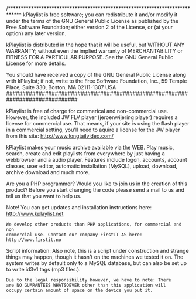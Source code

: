 /*****************************************************************************
kPlaylist is free software; you can redistribute it and/or modify
it under the terms of the GNU General Public License as published by
the Free Software Foundation; either version 2 of the License, or
(at your option) any later version.

kPlaylist is distributed in the hope that it will be useful,
but WITHOUT ANY WARRANTY; without even the implied warranty of
MERCHANTABILITY or FITNESS FOR A PARTICULAR PURPOSE.  See the
GNU General Public License for more details.

You should have received a copy of the GNU General Public License
along with kPlaylist; if not, write to the Free Software
Foundation, Inc., 59 Temple Place, Suite 330, Boston, MA  02111-1307  USA
##############################################################################


kPlaylist is free of charge for commerical and non-commercial use. 
	However, the included JW FLV player (jeroenwijering player) requires 
	a license for commercial use. That means, if your site is using the 
	flash player in a commercial setting, you'll need to aquire a 
	license for the JW player from this site: http://www.longtailvideo.com/

kPlaylist makes your music archive available via the WEB. Play music, 
	search, create and edit playlists from everywhere by just having a webbrowser 
	and a audio player. Features include logon, accounts, account classes, user editor, 
	automatic installation (MySQL), upload, download, archive download and much more.

Are you a PHP programmer? 
	Would you like to join us in the creation of this product? Before you start 
	changing the code please send a mail to us and tell us that you want to help us. 
	
Note!
	You can get updates and installation instructions here: http://www.kplaylist.net
  
	We develop other products than PHP applications, for commercial and non
	commercial use. Contact our company FirstIT AS here: http://www.firstit.no

Script information:
	Also note, this is a script under construction and strange things may happen,
	though it hasn't on the machines we tested it on. The system writes by
	default only to a MySQL database, but can also be set up to write
	id3v1 tags (mp3 files.).

	Due to the legal responsibility however, we have to note: There
	are NO GUARANTEES WHATSOEVER other than this application will
	occupy certain amount of space on the device you put it.
